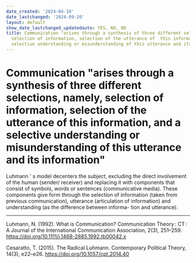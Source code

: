 ```yaml
---
date_created: '2024-04-10'
date_lastchanged: '2024-09-20'
layout: default
show_date_lastchanged_updatedauto: YES, NO, NO
title: Communication "arises through a synthesis of three different selections, namely,
  selection of information, selection of the utterance of  this information, and a
  selective understanding or misunderstanding of this utterance and its information"
---
```

# Communication "arises through a synthesis of three different selections, namely, selection of information, selection of the utterance of  this information, and a selective understanding or misunderstanding of this utterance and its information"



Luhmann  ’  s model decenters the subject, excluding the direct involvement  of the human (sender/ receiver) and replacing it with components that consist of  symbols, words or sentences (communicative media). These components give form  through the selection of information (taken from previous communication), utterance  (articulation of information) and understanding (as the difference between informa-  tion and utterance). 


______________

Luhmann, N. (1992). What is Communication? Communication Theory : CT : A Journal of the International Communication Association, 2(3), 251–259. https://doi.org/10.1111/j.1468-2885.1992.tb00042.x

Cesaratto, T. (2015). The Radical Luhmann. Contemporary Political Theory, 14(3), e22–e26. https://doi.org/10.1057/cpt.2014.40